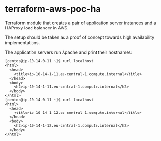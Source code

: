 # terraform-aws-poc-ha

Terraform module that creates a pair of application server instances and a
HAProxy load balancer in AWS.

The setup should be taken as a proof of concept towards high availability
implementations.

The application servers run Apache and print their hostnames:

```
[centos@ip-10-14-0-11 ~]$ curl localhost
<html>
  <head>
    <title>ip-10-14-1-11.eu-central-1.compute.internal</title>
  </head>
  <body>
    <h2>ip-10-14-1-11.eu-central-1.compute.internal</h2>
  </body>
</html>
[centos@ip-10-14-0-11 ~]$ curl localhost
<html>
  <head>
    <title>ip-10-14-1-12.eu-central-1.compute.internal</title>
  </head>
  <body>
    <h2>ip-10-14-1-12.eu-central-1.compute.internal</h2>
  </body>
</html>
```
